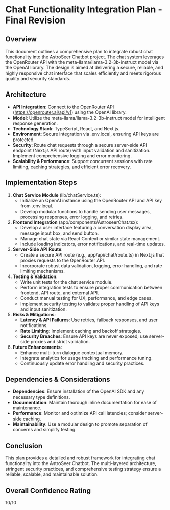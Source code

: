 # Chat Functionality Integration Plan - Final Revision

## Overview
This document outlines a comprehensive plan to integrate robust chat functionality into the AstroSeer Chatbot project. The chat system leverages the OpenRouter API with the meta-llama/llama-3.2-3b-instruct model via the OpenAI library. The design is aimed at delivering a secure, reliable, and highly responsive chat interface that scales efficiently and meets rigorous quality and security standards.

## Architecture
- **API Integration**: Connect to the OpenRouter API (https://openrouter.ai/api/v1) using the OpenAI library.
- **Model**: Utilize the meta-llama/llama-3.2-3b-instruct model for intelligent response generation.
- **Technology Stack**: TypeScript, React, and Next.js.
- **Environment**: Secure integration via .env.local, ensuring API keys are protected.
- **Security**: Route chat requests through a secure server-side API endpoint (Next.js API route) with input validation and sanitization. Implement comprehensive logging and error monitoring.
- **Scalability & Performance**: Support concurrent sessions with rate limiting, caching strategies, and efficient error recovery.

## Implementation Steps
1. **Chat Service Module** (lib/chatService.ts):
   - Initialize an OpenAI instance using the OpenRouter API and API key from .env.local.
   - Develop modular functions to handle sending user messages, processing responses, error logging, and retries.
2. **Frontend Integration** (app/components/AstroseerChat.tsx):
   - Develop a user interface featuring a conversation display area, message input box, and send button.
   - Manage chat state via React Context or similar state management.
   - Include loading indicators, error notifications, and real-time updates.
3. **Server-Side API Route**:
   - Create a secure API route (e.g., app/api/chat/route.ts) in Next.js that proxies requests to the OpenRouter API.
   - Incorporate robust data validation, logging, error handling, and rate limiting mechanisms.
4. **Testing & Validation**:
   - Write unit tests for the chat service module.
   - Perform integration tests to ensure proper communication between frontend, API route, and external API.
   - Conduct manual testing for UX, performance, and edge cases.
   - Implement security testing to validate proper handling of API keys and input sanitization.
5. **Risks & Mitigations**:
   - **Latency & API Failures**: Use retries, fallback responses, and user notifications.
   - **Rate Limiting**: Implement caching and backoff strategies.
   - **Security Breaches**: Ensure API keys are never exposed; use server-side proxies and strict validation.
6. **Future Enhancements**:
   - Enhance multi-turn dialogue contextual memory.
   - Integrate analytics for usage tracking and performance tuning.
   - Continuously update error handling and security practices.

## Dependencies & Considerations
- **Dependencies**: Ensure installation of the OpenAI SDK and any necessary type definitions.
- **Documentation**: Maintain thorough inline documentation for ease of maintenance.
- **Performance**: Monitor and optimize API call latencies; consider server-side caching.
- **Maintainability**: Use a modular design to promote separation of concerns and simplify testing.

## Conclusion
This plan provides a detailed and robust framework for integrating chat functionality into the AstroSeer Chatbot. The multi-layered architecture, stringent security practices, and comprehensive testing strategy ensure a reliable, scalable, and maintainable solution.

## Overall Confidence Rating
10/10